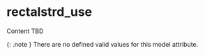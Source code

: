 # rectalstrd_use
Content TBD


{: .note }
There are no defined valid values for this model attribute.

